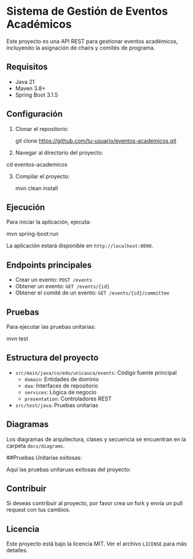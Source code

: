 # Sistema de Gestión de Eventos Académicos

Este proyecto es una API REST para gestionar eventos académicos, incluyendo la asignación de chairs y comités de programa.

## Requisitos

- Java 21
- Maven 3.8+
- Spring Boot 3.1.5

## Configuración

1. Clonar el repositorio:

   git clone https://github.com/tu-usuario/eventos-academicos.git
   
3. Navegar al directorio del proyecto:
   
  cd eventos-academicos

3. Compilar el proyecto:
   
   mvn clean install

## Ejecución

Para iniciar la aplicación, ejecuta:

mvn spring-boot:run

La aplicación estará disponible en `http://localhost:8090`.

## Endpoints principales

- Crear un evento: `POST /events`
- Obtener un evento: `GET /events/{id}`
- Obtener el comité de un evento: `GET /events/{id}/committee`

## Pruebas

Para ejecutar las pruebas unitarias:  

mvn test

## Estructura del proyecto

- `src/main/java/co/edu/unicauca/events`: Código fuente principal
  - `domain`: Entidades de dominio
  - `dao`: Interfaces de repositorio
  - `services`: Lógica de negocio
  - `presentation`: Controladores REST
- `src/test/java`: Pruebas unitarias

## Diagramas

Los diagramas de arquitectura, clases y secuencia se encuentran en la carpeta `docs/diagrams`.

##Pruebas Unitarias exitosas:

Aquí las pruebas unitaruas exitosas del proyecto:



## Contribuir

Si deseas contribuir al proyecto, por favor crea un fork y envía un pull request con tus cambios.

## Licencia

Este proyecto está bajo la licencia MIT. Ver el archivo `LICENSE` para más detalles.
